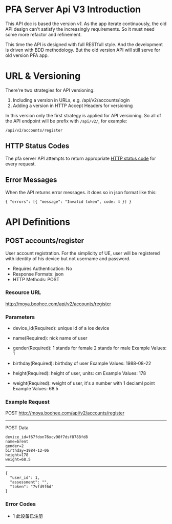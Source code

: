 # PFA Server Api V3 Introduction

This API doc is based the version *v1*. As the app iterate continuously,
the old API design can't satisfy the increasingly requirements. So it
must need some more refactor and refinement.

This time the API is designed with full RESTfull style. And the development
is driven with BDD methodology. But the old version API will still serve for old
version PFA app.

# URL & Versioning

There're two strategies for API versioning:
  1. Including a version in URLs, e.g. /api/v2/accounts/login
  2. Adding a version in HTTP Accept Headers for versioning

In this version only the first strategy is applied for API versioning. So
all of the API endpoint will be prefix with `/api/v2/`, for example:

    /api/v2/accounts/register

## HTTP Status Codes

The pfa server API attempts to return appropriate
[HTTP status code](http://en.wikipedia.org/wiki/List_of_HTTP_status_codes)
for every request.

## Error Messages

When the API returns error messages. it does so in json format like this:

    { "errors": [{ "message": "Invalid token", code: 4 }] }

# API Definitions

## POST accounts/register

User account registration. For the simplicity of UE, user will be registered
with identity of his device but not username and password.

  * Requires Authentication: No
  * Response Formats: json
  * HTTP Methods: POST

### Resource URL

http://moya.boohee.com/api/v2/accounts/register

### Parameters

* device_id(Required):
  unique id of a ios device

* name(Required):
  nick name of user

* gender(Required):
  1 stands for female
  2 stands for male
  Example Values: 1

* birthday(Required):
  birthday of user
  Example Values: 1988-08-22

* height(Required):
  height of user, units: cm
  Example Values: 178

* weight(Required):
  weight of user, it's a number with 1 deciaml point
  Example Values: 68.5

### Example Request

POST http://moya.boohee.com/api/v2/accounts/register
***
POST Data

    device_id=f67fdon76xcv90f7dsf8788fd8
    name=brent
    gender=2
    birthday=1984-12-06
    height=178
    weight=68.5
***

    {
      "user_id": 1,
      "assessment": "",
      "token": "7vfd9f6d"
    }

### Error Codes

* 1 此设备已注册


